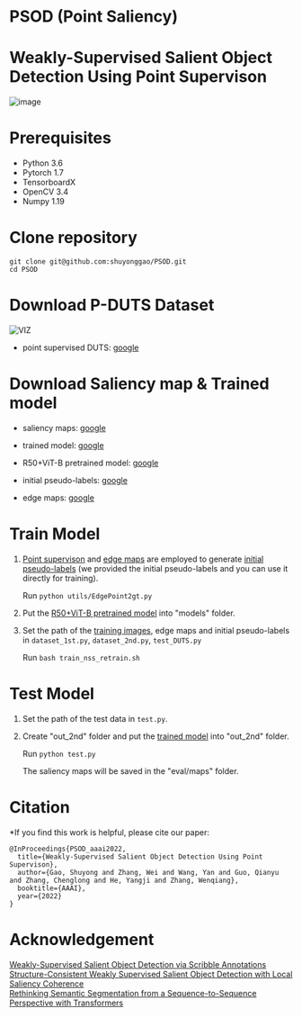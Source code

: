 # PSOD (Point Saliency)
# Weakly-Supervised Salient Object Detection Using Point Supervison


![image](https://user-images.githubusercontent.com/34783695/159275127-1a6bd023-5b97-427a-9f5c-4b4854656415.png)


# Prerequisites
- Python 3.6
- Pytorch 1.7
- TensorboardX
- OpenCV 3.4
- Numpy 1.19

# Clone repository
```
git clone git@github.com:shuyonggao/PSOD.git
cd PSOD
```


# Download P-DUTS Dataset
![VIZ](https://user-images.githubusercontent.com/34783695/165979177-3ecef77f-d553-4747-97f7-2f7788c2adad.png)

* point supervised DUTS: [google](https://drive.google.com/file/d/1ZV2Bk1nZ3GRqcVvrabybSKT8N-1XsSH8/view?usp=sharing)

# Download Saliency map & Trained model
* saliency maps: [google](https://drive.google.com/file/d/1TqIOXidkxkhq9nI0KBMApREam-EMnnr-/view?usp=sharing)

* trained model: [google](https://drive.google.com/file/d/1S8za3FiPalP0wRqazjj060wm1Sc3XwrB/view?usp=sharing)

* R50+ViT-B pretrained model: [google](https://drive.google.com/file/d/1N9zbAX97GRGnxz122A2W2wjcK-U8dX68/view?usp=sharing)

* initial pseudo-labels: [google](https://drive.google.com/file/d/1TqIOXidkxkhq9nI0KBMApREam-EMnnr-/view?usp=sharing)

* edge maps: [google](https://drive.google.com/file/d/1Juzi-TZJfrB9iv_4UOYs60qn2VpZ033h/view?usp=sharing)



# Train Model

1. [Point supervison](https://drive.google.com/file/d/1ZV2Bk1nZ3GRqcVvrabybSKT8N-1XsSH8/view?usp=sharing) and [edge maps]() are employed to generate [initial pseudo-labels](https://drive.google.com/file/d/1TqIOXidkxkhq9nI0KBMApREam-EMnnr-/view?usp=sharing) (we provided the initial pseudo-labels and you can use it directly for training).

    Run ```python utils/EdgePoint2gt.py```

2. Put the [R50+ViT-B pretrained model](https://drive.google.com/file/d/1N9zbAX97GRGnxz122A2W2wjcK-U8dX68/view?usp=sharing) into "models" folder.

3. Set the path of the [training images](http://saliencydetection.net/duts/), edge maps and initial pseudo-labels in ```dataset_1st.py```, ```dataset_2nd.py```, ```test_DUTS.py```

    Run ```bash train_nss_retrain.sh```
# Test Model

1. Set the path of the test data in ```test.py```.

2. Create "out_2nd" folder and put the [trained model](https://drive.google.com/file/d/1S8za3FiPalP0wRqazjj060wm1Sc3XwrB/view?usp=sharing) into "out_2nd" folder.

    Run ```python test.py```

    The saliency maps will be saved in the "eval/maps" folder.

# Citation

*If you find this work is helpful, please cite our paper:
```
@InProceedings{PSOD_aaai2022,
  title={Weakly-Supervised Salient Object Detection Using Point Supervison},
  author={Gao, Shuyong and Zhang, Wei and Wang, Yan and Guo, Qianyu and Zhang, Chenglong and He, Yangji and Zhang, Wenqiang},
  booktitle={AAAI},
  year={2022}
}
```

# Acknowledgement
[Weakly-Supervised Salient Object Detection via Scribble Annotations](https://github.com/JingZhang617/Scribble_Saliency)  
[Structure-Consistent Weakly Supervised Salient Object Detection with Local Saliency Coherence]()  
[Rethinking Semantic Segmentation from a Sequence-to-Sequence Perspective with Transformers]()  

